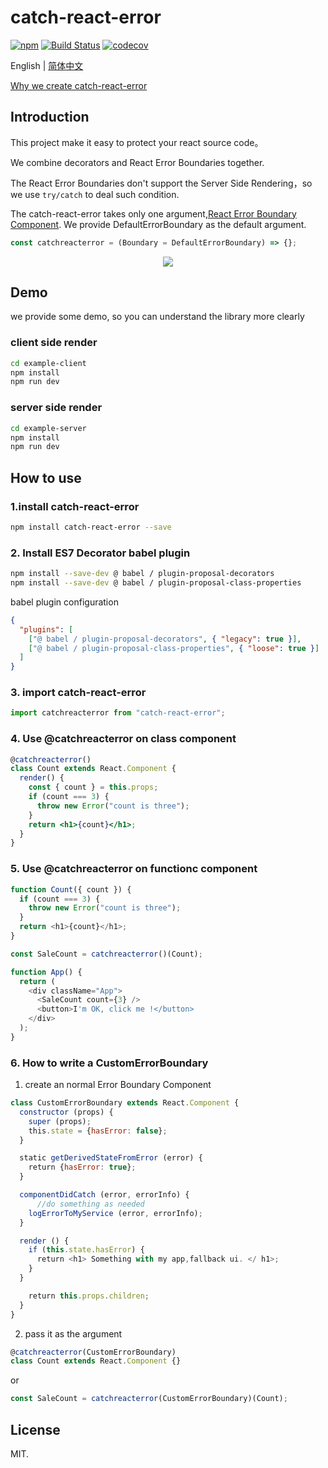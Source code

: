 # catch-react-error

[![npm](https://img.shields.io/npm/v/catch-react-error?style=flat-square)](https://www.npmjs.com/package/catch-react-error)
[![Build Status](https://travis-ci.org/x-orpheus/catch-react-error.svg?branch=master)](https://travis-ci.org/x-orpheus/catch-react-error)
[![codecov](https://img.shields.io/codecov/c/gh/x-orpheus/catch-react-error?style=flat-square&logo=codecov)](https://codecov.io/gh/x-orpheus/catch-react-error)

English | [简体中文](./doc/catch-react-error.md)

[Why we create catch-react-error](./doc/catch-react-error_EN.md)

## Introduction

This project make it easy to protect your react source code。

We combine decorators and React Error Boundaries together.

The React Error Boundaries don't support the Server Side Rendering，so we use `try/catch` to deal such condition.

The catch-react-error takes only one argument,[React Error Boundary Component](https://reactjs.org/docs/error-boundaries.html).
We provide DefaultErrorBoundary as the default argument.

```js
const catchreacterror = (Boundary = DefaultErrorBoundary) => {};
```

<div style="text-align:center" align="center">
  <img src="https://p1.music.126.net/6tHW45dHH_qKtCw0rrkJOg==/109951164571395030.gif" />
</div>

## Demo

we provide some demo, so you can understand the library more clearly

### client side render

```sh
cd example-client
npm install
npm run dev
```

### server side render

```sh
cd example-server
npm install
npm run dev
```

## How to use

### 1.install catch-react-error

```sh
npm install catch-react-error --save
```

### 2. Install ES7 Decorator babel plugin

```sh
npm install --save-dev @ babel / plugin-proposal-decorators
npm install --save-dev @ babel / plugin-proposal-class-properties
```

babel plugin configuration

```json
{
  "plugins": [
    ["@ babel / plugin-proposal-decorators", { "legacy": true }],
    ["@ babel / plugin-proposal-class-properties", { "loose": true }]
  ]
}
```

### 3. import catch-react-error

```jsx
import catchreacterror from "catch-react-error";
```

### 4. Use @catchreacterror on class component

```jsx
@catchreacterror()
class Count extends React.Component {
  render() {
    const { count } = this.props;
    if (count === 3) {
      throw new Error("count is three");
    }
    return <h1>{count}</h1>;
  }
}
```

### 5. Use @catchreacterror on functionc component

```js
function Count({ count }) {
  if (count === 3) {
    throw new Error("count is three");
  }
  return <h1>{count}</h1>;
}

const SaleCount = catchreacterror()(Count);

function App() {
  return (
    <div className="App">
      <SaleCount count={3} />
      <button>I'm OK, click me !</button>
    </div>
  );
}
```

### 6. How to write a CustomErrorBoundary

1. create an normal Error Boundary Component

```jsx
class CustomErrorBoundary extends React.Component {
  constructor (props) {
    super (props);
    this.state = {hasError: false};
  }

  static getDerivedStateFromError (error) {
    return {hasError: true};
  }

  componentDidCatch (error, errorInfo) {
      //do something as needed
    logErrorToMyService (error, errorInfo);
  }

  render () {
    if (this.state.hasError) {
      return <h1> Something with my app,fallback ui. </ h1>;
    }
  }

    return this.props.children;
  }
}

```

2. pass it as the argument

```jsx
@catchreacterror(CustomErrorBoundary)
class Count extends React.Component {}
```

or

```jsx
const SaleCount = catchreacterror(CustomErrorBoundary)(Count);
```

## License

MIT.
